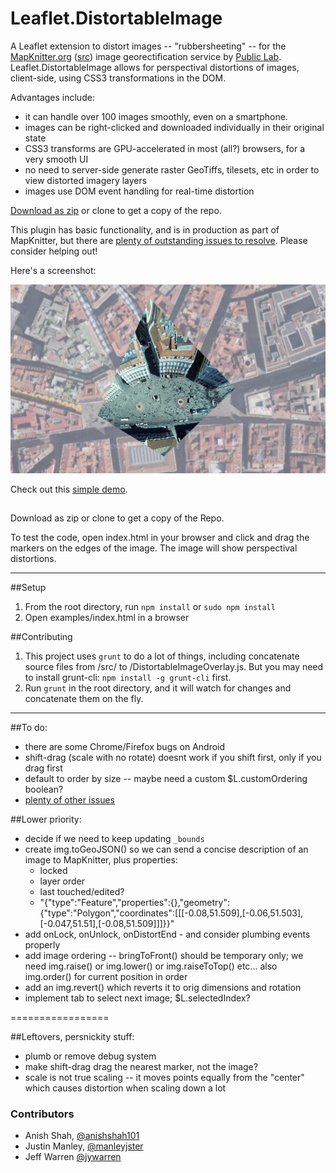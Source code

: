 Leaflet.DistortableImage
===================

A Leaflet extension to distort images -- "rubbersheeting" -- for the [MapKnitter.org](http://mapknitter.org) ([src](https://github.com/publiclab/mapknitter)) image georectification service by [Public Lab](http://publiclab.org). Leaflet.DistortableImage allows for perspectival distortions of images, client-side, using CSS3 transformations in the DOM. 

Advantages include:

* it can handle over 100 images smoothly, even on a smartphone. 
* images can be right-clicked and downloaded individually in their original state
* CSS3 transforms are GPU-accelerated in most (all?) browsers, for a very smooth UI
* no need to server-side generate raster GeoTiffs, tilesets, etc in order to view distorted imagery layers
* images use DOM event handling for real-time distortion 

[Download as zip](https://github.com/publiclab/Leaflet.DistortableImage/releases) or clone to get a copy of the repo.

This plugin has basic functionality, and is in production as part of MapKnitter, but there are [plenty of outstanding issues to resolve](https://github.com/publiclab/Leaflet.DistortableImage/issues). Please consider helping out!

Here's a screenshot:

![screenshot](example.png)

Check out this [simple demo](https://publiclab.github.io/Leaflet.DistortableImage/examples/index.html).

##

Download as zip or clone to get a copy of the Repo.

To test the code, open index.html in your browser and click and drag the markers on the edges of the image. The image will show perspectival distortions.

****

##Setup

1. From the root directory, run `npm install` or `sudo npm install`
2. Open examples/index.html in a browser

##Contributing

1. This project uses `grunt` to do a lot of things, including concatenate source files from /src/ to /DistortableImageOverlay.js. But you may need to install grunt-cli: `npm install -g grunt-cli` first.
2. Run `grunt` in the root directory, and it will watch for changes and concatenate them on the fly.

****

##To do:

* there are some Chrome/Firefox bugs on Android
* shift-drag (scale with no rotate) doesnt work if you shift first, only if you drag first
* default to order by size -- maybe need a custom $L.customOrdering boolean?
* [plenty of other issues](https://github.com/publiclab/Leaflet.DistortableImage/issues)

##Lower priority:

* decide if we need to keep updating `_bounds`
* create img.toGeoJSON() so we can send a concise description of an image to MapKnitter, plus properties: 
  * locked
  * layer order
  * last touched/edited?
  * "{"type":"Feature","properties":{},"geometry":{"type":"Polygon","coordinates":[[[-0.08,51.509],[-0.06,51.503],[-0.047,51.51],[-0.08,51.509]]]}}"
* add onLock, onUnlock, onDistortEnd - and consider plumbing events properly
* add image ordering -- bringToFront() should be temporary only; we need img.raise() or img.lower() or img.raiseToTop() etc... also img.order() for current position in order
* add an img.revert() which reverts it to orig dimensions and rotation
* implement tab to select next image; $L.selectedIndex?

=================

##Leftovers, persnickity stuff:

* plumb or remove debug system
* make shift-drag drag the nearest marker, not the image?
* scale is not true scaling -- it moves points equally from the "center" which causes distortion when scaling down a lot

### Contributors

* Anish Shah, [@anishshah101](https://github.com/anishshah101)
* Justin Manley, [@manleyjster](https://github.com/manleyjster)
* Jeff Warren [@jywarren](https://github.com/jywarren)
